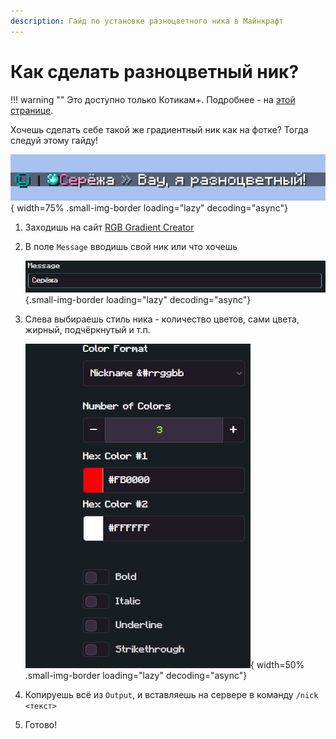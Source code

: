 ```yaml
---
description: Гайд по установке разноцветного ника в Майнкрафт
---
```


# Как сделать разноцветный ник?

!!! warning ""
    Это доступно только <span class="neon">Котикам+</span>. Подробнее - на [этой странице](../info/donate.md).

Хочешь сделать себе такой же градиентный ник как на фотке? Тогда следуй этому гайду!

![rgb](../assets/guides/nick/rgb_nick.png){ width=75% .small-img-border loading="lazy" decoding="async"}

1. Заходишь на сайт [RGB Gradient Creator](https://minecraft.menu/minecraft-rgb-generator)

2. В поле `Message` вводишь свой ник или что хочешь

    ![message](../assets/guides/nick/message.png){.small-img-border loading="lazy" decoding="async"}

3. Слева выбираешь стиль ника - количество цветов, сами цвета, жирный, подчёркнутый и т.п.

    ![alt text](../assets/guides/nick/sett.png){ width=50% .small-img-border loading="lazy" decoding="async"}

4. Копируешь всё из `Output`, и вставляешь на сервере в команду `/nick <текст>`

5. Готово!
